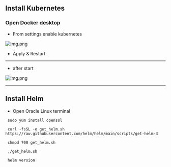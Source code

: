 ## Install Kubernetes 
### Open Docker desktop
- From settings enable kubernetes

![img.png](images/08_enable_kubernetes.png)

- Apply & Restart
---

- after start

![img.png](images/09_after_k8s_start.png)

---

## Install Helm
- Open Oracle Linux terminal
```commandline
 sudo yum install openssl
 
 curl -fsSL -o get_helm.sh https://raw.githubusercontent.com/helm/helm/main/scripts/get-helm-3
 
 chmod 700 get_helm.sh
 
 ./get_helm.sh
 
 helm version
```
